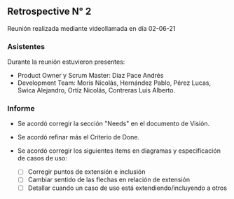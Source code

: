 
## Retrospective N° 2
Reunión realizada mediante videollamada en día 02-06-21

### Asistentes
Durante la reunión estuvieron presentes:
* Product Owner y Scrum Master: Diaz Pace Andrés
* Development Team: Moris Nicolás, Hernández Pablo, Pérez Lucas, Swica Alejandro, Ortiz Nicolás, Contreras Luis Alberto.

### Informe

* Se acordó corregir la sección "Needs" en el documento de Visión.

* Se acordó refinar más el Criterio de Done.

* Se acordó corregir los siguientes ítems en diagramas y especificación de casos de uso:

	- [ ] Corregir puntos de extensión e inclusión
	- [ ] Cambiar sentido de las flechas en relación de extensión
	- [ ] Detallar cuando un caso de uso está extendiendo/incluyendo a otros 
